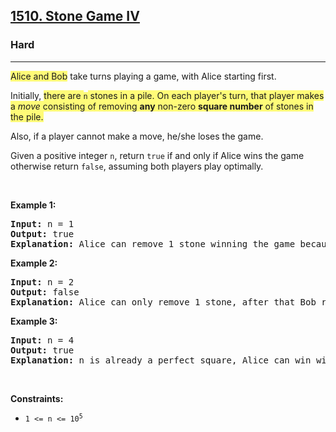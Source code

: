 <h2><a href="https://leetcode.com/problems/stone-game-iv/">1510. Stone Game IV</a></h2><h3>Hard</h3><hr><div><p><gistnote class="gistnote-highlight" highlightid="32843c7d-4b3a-4686-8f85-656a45bdd118" colornum="3" style="background-color: rgb(255, 251, 120);" id="32843c7d-4b3a-4686-8f85-656a45bdd118">Alice and Bob</gistnote> take turns playing a game, with Alice starting first.</p>

<p>Initially, <gistnote class="gistnote-highlight" highlightid="ff6a5a5e-c9a6-4617-b644-410e28b2dcb4" colornum="3" style="background-color: rgb(255, 251, 120);" id="ff6a5a5e-c9a6-4617-b644-410e28b2dcb4">there are </gistnote><code><gistnote class="gistnote-highlight" highlightid="ff6a5a5e-c9a6-4617-b644-410e28b2dcb4" colornum="3" style="background-color: rgb(255, 251, 120);">n</gistnote></code><gistnote class="gistnote-highlight" highlightid="ff6a5a5e-c9a6-4617-b644-410e28b2dcb4" colornum="3" style="background-color: rgb(255, 251, 120);"> stones in a pile. On each player's turn, that player makes a </gistnote><em><gistnote class="gistnote-highlight" highlightid="ff6a5a5e-c9a6-4617-b644-410e28b2dcb4" colornum="3" style="background-color: rgb(255, 251, 120);">move</gistnote></em><gistnote class="gistnote-highlight" highlightid="ff6a5a5e-c9a6-4617-b644-410e28b2dcb4" colornum="3" style="background-color: rgb(255, 251, 120);"> consisting of removing </gistnote><strong><gistnote class="gistnote-highlight" highlightid="ff6a5a5e-c9a6-4617-b644-410e28b2dcb4" colornum="3" style="background-color: rgb(255, 251, 120);">any</gistnote></strong><gistnote class="gistnote-highlight" highlightid="ff6a5a5e-c9a6-4617-b644-410e28b2dcb4" colornum="3" style="background-color: rgb(255, 251, 120);"> non-zero </gistnote><strong><gistnote class="gistnote-highlight" highlightid="ff6a5a5e-c9a6-4617-b644-410e28b2dcb4" colornum="3" style="background-color: rgb(255, 251, 120);">square number</gistnote></strong><gistnote class="gistnote-highlight" highlightid="ff6a5a5e-c9a6-4617-b644-410e28b2dcb4" colornum="3" style="background-color: rgb(255, 251, 120);"> of stones in the pile.</gistnote></p>

<p>Also, if a player cannot make a move, he/she loses the game.</p>

<p>Given a positive integer <code>n</code>, return <code>true</code> if and only if Alice wins the game otherwise return <code>false</code>, assuming both players play optimally.</p>

<p>&nbsp;</p>
<p><strong>Example 1:</strong></p>

<pre><strong>Input:</strong> n = 1
<strong>Output:</strong> true
<strong>Explanation: </strong>Alice can remove 1 stone winning the game because Bob doesn't have any moves.</pre>

<p><strong>Example 2:</strong></p>

<pre><strong>Input:</strong> n = 2
<strong>Output:</strong> false
<strong>Explanation: </strong>Alice can only remove 1 stone, after that Bob removes the last one winning the game (2 -&gt; 1 -&gt; 0).
</pre>

<p><strong>Example 3:</strong></p>

<pre><strong>Input:</strong> n = 4
<strong>Output:</strong> true
<strong>Explanation:</strong> n is already a perfect square, Alice can win with one move, removing 4 stones (4 -&gt; 0).
</pre>

<p>&nbsp;</p>
<p><strong>Constraints:</strong></p>

<ul>
	<li><code>1 &lt;= n &lt;= 10<sup>5</sup></code></li>
</ul>
</div>